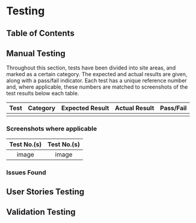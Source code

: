 # Testing
## Table of Contents

## Manual Testing
Throughout this section, tests have been divided into site areas, and marked as a certain category. The expected and actual results are given, along with a pass/fail indicator. Each test has a unique reference number and, where applicable, these numbers are matched to screenshots of the test results below each table.

| Test | Category         | Expected Result                     | Actual Result                                              | Pass/Fail |
|------|------------------|-------------------------------------|------------------------------------------------------------|-----------|
|      |                  |                                     |                                                            |           |

### Screenshots where applicable 
  
   Test No.(s)                         | Test No.(s)
:-------------------------:|:-------------------------:
image | image



### Issues Found


## User Stories Testing


## Validation Testing
